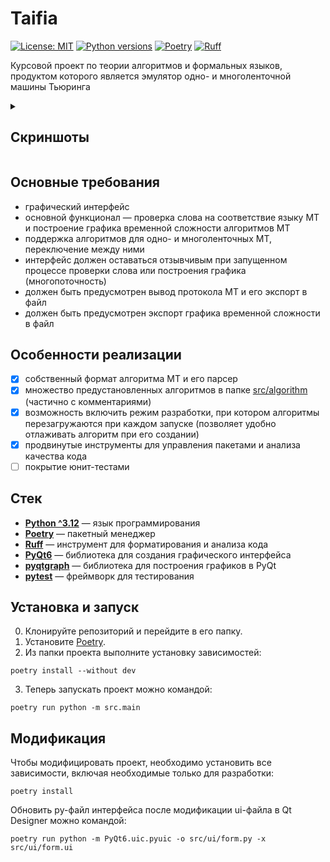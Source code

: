 # Taifia

[![License: MIT](https://img.shields.io/badge/License-MIT-yellow.svg)](https://opensource.org/licenses/MIT)
[![Python versions](https://img.shields.io/badge/python-^3.12-blue)](https://python.org/)
[![Poetry](https://img.shields.io/endpoint?url=https://python-poetry.org/badge/v0.json)](https://python-poetry.org/)
[![Ruff](https://img.shields.io/endpoint?url=https://raw.githubusercontent.com/astral-sh/ruff/main/assets/badge/v2.json)](https://github.com/astral-sh/ruff)

Курсовой проект по теории алгоритмов и формальных языков, продуктом которого является эмулятор одно- и многоленточной машины Тьюринга

<details>
  <summary><h2>Скриншоты</h2></summary>
  <img src="https://github.com/user-attachments/assets/7929ffdd-2041-49fd-a10a-deb64c7371c1" width=30%>
  <img src="https://github.com/user-attachments/assets/b22d9a45-9be0-49dd-a93f-002382d749ca" width=30%>
  <br>
  <img src="https://github.com/user-attachments/assets/0f004a82-02ff-4b3f-9c55-b3da80a5559d" width=30%>
  <img src="https://github.com/user-attachments/assets/aabcb25b-e190-4dc4-a11a-994ce1c9e64f" width=30%>
  <br>
  <img src="https://github.com/user-attachments/assets/61c2aadc-9c80-41e6-8b67-799826a69f1e" width=30%>
</details>

## Основные требования

- графический интерфейс
- основной функционал — проверка слова на соответствие языку МТ и построение графика временной сложности алгоритмов
  МТ
- поддержка алгоритмов для одно- и многоленточных МТ, переключение между ними
- интерфейс должен оставаться отзывчивым при запущенном процессе проверки слова или построения графика
  (многопоточность)
- должен быть предусмотрен вывод протокола МТ и его экспорт в файл
- должен быть предусмотрен экспорт графика временной сложности в файл

## Особенности реализации

- [x] собственный формат алгоритма МТ и его парсер
- [x] множество предустановленных алгоритмов в папке [src/algorithm](./src/algorithm) (частично с комментариями)
- [x] возможность включить режим разработки, при котором алгоритмы перезагружаются при каждом запуске (позволяет удобно
  отлаживать алгоритм
  при его создании)
- [x] продвинутые инструменты для управления пакетами и анализа качества кода
- [ ] покрытие юнит-тестами

## Стек

- **[Python ^3.12](https://www.python.org/)** — язык программирования
- **[Poetry](https://python-poetry.org/)** — пакетный менеджер
- **[Ruff](https://astral.sh/ruff)** — инструмент для форматирования и анализа кода
- **[PyQt6](https://www.riverbankcomputing.com/software/pyqt/)** — библиотека для создания графического интерфейса
- **[pyqtgraph](https://www.pyqtgraph.org/)** — библиотека для построения графиков в PyQt
- **[pytest](https://docs.pytest.org/en/stable/)** — фреймворк для тестирования

## Установка и запуск

0. Клонируйте репозиторий и перейдите в его папку.
1. Установите [Poetry](https://python-poetry.org/).
2. Из папки проекта выполните установку зависимостей:

```shell
poetry install --without dev
```

3. Теперь запускать проект можно командой:

```shell
poetry run python -m src.main
```

## Модификация

Чтобы модифицировать проект, необходимо установить все зависимости, включая необходимые только для разработки:

```shell
poetry install
```

Обновить py-файл интерфейса после модификации ui-файла в Qt Designer можно командой:

```shell
poetry run python -m PyQt6.uic.pyuic -o src/ui/form.py -x src/ui/form.ui
```
